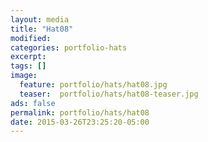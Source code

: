 ```yaml
---
layout: media
title: "Hat08"
modified:
categories: portfolio-hats
excerpt:
tags: []
image:
  feature: portfolio/hats/hat08.jpg
  teaser:  portfolio/hats/hat08-teaser.jpg
ads: false
permalink: portfolio/hats/hat08
date: 2015-03-26T23:25:20-05:00
---
```


